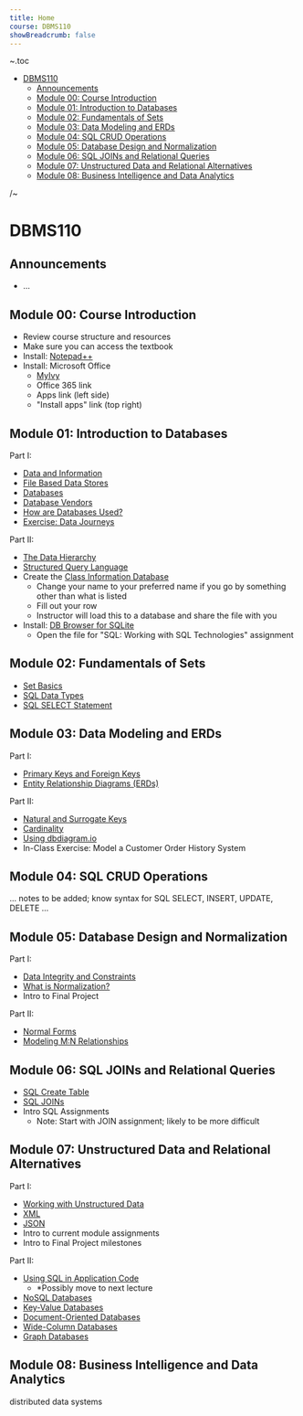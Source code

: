 ```yaml
---
title: Home
course: DBMS110
showBreadcrumb: false
---
```


~.toc

- [DBMS110](#dbms110)
  - [Announcements](#announcements)
  - [Module 00: Course Introduction](#module-00-course-introduction)
  - [Module 01: Introduction to Databases](#module-01-introduction-to-databases)
  - [Module 02: Fundamentals of Sets](#module-02-fundamentals-of-sets)
  - [Module 03: Data Modeling and ERDs](#module-03-data-modeling-and-erds)
  - [Module 04: SQL CRUD Operations](#module-04-sql-crud-operations)
  - [Module 05: Database Design and Normalization](#module-05-database-design-and-normalization)
  - [Module 06: SQL JOINs and Relational Queries](#module-06-sql-joins-and-relational-queries)
  - [Module 07: Unstructured Data and Relational Alternatives](#module-07-unstructured-data-and-relational-alternatives)
  - [Module 08: Business Intelligence and Data Analytics](#module-08-business-intelligence-and-data-analytics)

/~

# DBMS110

## Announcements

- ...

## Module 00: Course Introduction

- Review course structure and resources
- Make sure you can access the textbook
- Install: [Notepad++](https://notepad-plus-plus.org/)
- Install: Microsoft Office
  - [MyIvy](https://my.ivytech.edu/myivy?id=tools_and_resources)
  - Office 365 link
  - Apps link (left side)
  - "Install apps" link (top right)

## Module 01: Introduction to Databases

Part I:

- [Data and Information](data_and_information.html)
- [File Based Data Stores](file_based_data_stores.html)
- [Databases](databases.html)
- [Database Vendors](database_vendors.html)
- [How are Databases Used?](how_are_databases_used.html)
- [Exercise: Data Journeys](exercise_data_journeys.html)

Part II:

- [The Data Hierarchy](data_hierarchy.html)
- [Structured Query Language](structured_query_language.html)
- Create the [Class Information Database](https://docs.google.com/spreadsheets/d/1Qx6dMUvW_Hgj6zc5hZ9N4_ri5CkM6emmIGkBSFhflOc/edit?usp=sharing.html)
  - Change your name to your preferred name if you go by something other than what is listed
  - Fill out your row
  - Instructor will load this to a database and share the file with you
- Install: [DB Browser for SQLite](https://sqlitebrowser.org/)
  - Open the file for "SQL: Working with SQL Technologies" assignment

## Module 02: Fundamentals of Sets

- [Set Basics](set_basics.html)
- [SQL Data Types](sql_data_types.html)
- [SQL SELECT Statement](sql_select_statement.html)

## Module 03: Data Modeling and ERDs

Part I:

- [Primary Keys and Foreign Keys](primary_foreign_keys.html)
- [Entity Relationship Diagrams (ERDs)](entity_relationship_diagrams.html)

<!--
scenarios:
  - COLLEGE COURSE DATABASE (v1): course, teacher, student
  - PET SITTING SERVICE (v1): pet, sitter, client, appointment
-->

Part II:

- [Natural and Surrogate Keys](natural_and_surrogate_keys.html)
- [Cardinality](cardinality.html)
- [Using dbdiagram.io](dbdiagram.io.html)
- In-Class Exercise: Model a Customer Order History System

<!--
scenarios:
  - COLLEGE COURSE DATABASE (v2, has surrogate keys): course, teacher, student
  - PET SITTING SERVICE (v2, has surrogate keys): pet, sitter, client, appointment
-->

## Module 04: SQL CRUD Operations

... notes to be added; know syntax for SQL SELECT, INSERT, UPDATE, DELETE ...

## Module 05: Database Design and Normalization

Part I:

- [Data Integrity and Constraints](data_integrity_and_constraints.html)
- [What is Normalization?](what_is_normalization.html)
- Intro to Final Project

Part II:

- [Normal Forms](normal_forms.html)
- [Modeling M:N Relationships](modeling_m_n_relationships.html)

## Module 06: SQL JOINs and Relational Queries

- [SQL Create Table](sql_create_table.html)
- [SQL JOINs](sql_joins.html)
- Intro SQL Assignments
  - Note: Start with JOIN assignment; likely to be more difficult

## Module 07: Unstructured Data and Relational Alternatives

Part I:

- [Working with Unstructured Data](unstructured_data.html)
- [XML](xml.html)
- [JSON](json.html)
- Intro to current module assignments
- Intro to Final Project milestones

Part II:

- [Using SQL in Application Code](using_sql_in_application_code.html)
  - \*Possibly move to next lecture
- [NoSQL Databases](nosql_databases.html)
- [Key-Value Databases](key_value_databases.html)
- [Document-Oriented Databases](document_databases.html)
- [Wide-Column Databases](wide_column_databases.html)
- [Graph Databases](graph_databases.html)

## Module 08: Business Intelligence and Data Analytics

distributed data systems
